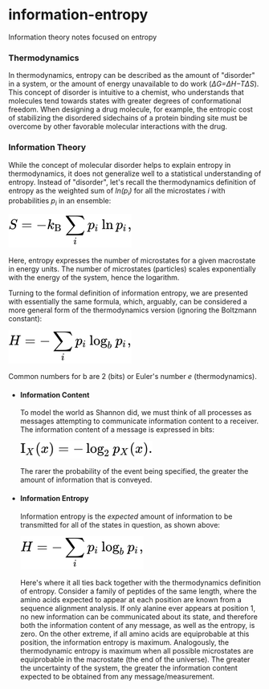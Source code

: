 # information-entropy
Information theory notes focused on entropy

### Thermodynamics
In thermodynamics, entropy can be described as the amount of "disorder" in a system, or the amount of energy unavailable to do work (*ΔG=ΔH−TΔS*). This concept of disorder is intuitive to a chemist, who understands that molecules tend towards states with greater degrees of conformational freedom. When designing a drug molecule, for example, the entropic cost of stabilizing the disordered sidechains of a protein binding site must be overcome by other favorable molecular interactions with the drug.

### Information Theory
While the concept of molecular disorder helps to explain entropy in thermodynamics, it does not generalize well to a statistical understanding of entropy. Instead of "disorder", let's recall the thermodynamics definition of entropy as the weighted sum of *ln(p<sub>i</sub>)* for all the microstates *i* with probabilities *p<sub>i</sub>* in an ensemble:

![entropy_thermodynamics](entropy_thermodynamics.svg)

Here, entropy expresses the number of microstates for a given macrostate in energy units. The number of microstates (particles) scales exponentially with the energy of the system, hence the logarithm.

Turning to the formal definition of information entropy, we are presented with essentially the same formula, which, arguably, can be considered a more general form of the thermodynamics version (ignoring the Boltzmann constant):

![entropy_information](entropy_information.svg)

Common numbers for b are 2 (bits) or Euler's number *e* (thermodynamics).

- #### Information Content
  To model the world as Shannon did, we must think of all processes as messages attempting to communicate information content to a receiver. The information content of a message is expressed in bits:
  
  ![information_content](information_content.svg)
  
  The rarer the probability of the event being specified, the greater the amount of information that is conveyed.
 
- #### Information Entropy
  Information entropy is the *expected* amount of information to be transmitted for all of the states in question, as shown above:
  
  ![entropy_information](entropy_information.svg)
  
  Here's where it all ties back together with the thermodynamics definition of entropy. Consider a family of peptides of the same length, where the amino acids expected to appear at each position are known from a sequence alignment analysis. If only alanine ever appears at position 1, no new information can be communicated about its state, and therefore both the information content of any message, as well as the entropy, is zero. On the other extreme, if all amino acids are equiprobable at this position, the information entropy is maximum. Analogously, the thermodynamic entropy is maximum when all possible microstates are equiprobable in the macrostate (the end of the universe). The greater the uncertainty of the system, the greater the information content expected to be obtained from any message/measurement.
